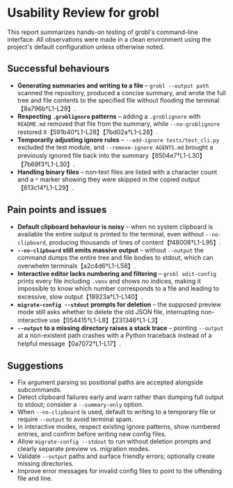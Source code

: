 # Usability Review for grobl

This report summarizes hands-on testing of grobl's command-line interface. All observations were made in a clean environment using the project's default configuration unless otherwise noted.

## Successful behaviours

- **Generating summaries and writing to a file** – `grobl --output path` scanned the repository, produced a concise summary, and wrote the full tree and file contents to the specified file without flooding the terminal【8a796b†L1-L29】.
- **Respecting `.groblignore` patterns** – adding a `.groblignore` with `README.md` removed that file from the summary, while `--no-groblignore` restored it【591b40†L1-L28】【7bd02a†L1-L28】.
- **Temporarily adjusting ignore rules** – `--add-ignore tests/test_cli.py` excluded the test module, and `--remove-ignore AGENTS.md` brought a previously ignored file back into the summary【8504e7†L1-L30】【7b69f3†L1-L30】.
- **Handling binary files** – non‑text files are listed with a character count and a `*` marker showing they were skipped in the copied output【613c14†L1-L29】.

## Pain points and issues

- **Default clipboard behaviour is noisy** – when no system clipboard is available the entire output is printed to the terminal, even without `--no-clipboard`, producing thousands of lines of content【f48008†L1-L95】.
- **`--no-clipboard` still emits massive output** – without `--output` the command dumps the entire tree and file bodies to stdout, which can overwhelm terminals【a2c4d6†L1-L58】.
- **Interactive editor lacks numbering and filtering** – `grobl edit-config` prints every file including `.venv` and shows no indices, making it impossible to know which number corresponds to a file and leading to excessive, slow output【18923a†L1-L140】.
- **`migrate-config --stdout` prompts for deletion** – the supposed preview mode still asks whether to delete the old JSON file, interrupting non-interactive use【054415†L1-L8】【231346†L1-L3】.
- **`--output` to a missing directory raises a stack trace** – pointing `--output` at a non-existent path crashes with a Python traceback instead of a helpful message【0a7072†L1-L17】.

## Suggestions

- Fix argument parsing so positional paths are accepted alongside subcommands.
- Detect clipboard failures early and warn rather than dumping full output to stdout; consider a `--summary-only` option.
- When `--no-clipboard` is used, default to writing to a temporary file or require `--output` to avoid terminal spam.
- In interactive modes, respect existing ignore patterns, show numbered entries, and confirm before writing new config files.
- Allow `migrate-config --stdout` to run without deletion prompts and clearly separate preview vs. migration modes.
- Validate `--output` paths and surface friendly errors; optionally create missing directories.
- Improve error messages for invalid config files to point to the offending file and line.

